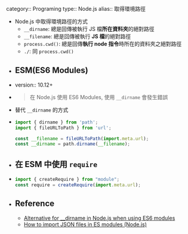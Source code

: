 category:: Programing
type:: Node.js
alias:: 取得環境路徑

- Node.js 中取得環境路徑的方式
	- `__dirname`: 總是回傳被執行 JS 檔**所在資料夾**的絕對路徑
	- `__filename`: 總是回傳被執行 **JS 檔**的絕對路徑
	- `process.cwd()`: 總是回傳**執行 node 指令**時所在的資料夾之絕對路徑
	- `./`: 同 `process.cwd()`
- ## ESM(ES6 Modules)
- version:: 10.12+
- > 在 Node.js 使用 ES6 Modules, 使用 `__dirname` 會發生錯誤
- 替代 `__dirname` 的方式
- ```javascript
  import { dirname } from 'path';
  import { fileURLToPath } from 'url';
  
  const __filename = fileURLToPath(import.meta.url);
  const __dirname = path.dirname(__filename);
  ```
- ## 在 ESM 中使用 `require`
- ```javascript
  import { createRequire } from "module";
  const require = createRequire(import.meta.url);
  ```
- ## Reference
	- [Alternative for __dirname in Node.js when using ES6 modules](https://stackoverflow.com/questions/46745014/alternative-for-dirname-in-node-js-when-using-es6-modules)
	- [How to import JSON files in ES modules (Node.js)](https://www.stefanjudis.com/snippets/how-to-import-json-files-in-es-modules-node-js/)